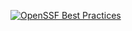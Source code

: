 [![OpenSSF Best Practices](https://www.bestpractices.dev/projects/8509/badge)](https://www.bestpractices.dev/projects/8509)
